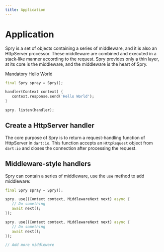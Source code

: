```yaml
---
title: Application
---
```


# Application

Spry is a set of objects containing a series of middleware, and it is also an HttpServer processor. These middleware are combined and executed in a stack-like manner according to the request. Spry provides only a thin layer, at its core is the middleware, and the middleware is the heart of Spry.

Mandatory Hello World

```dart
final Spry spray = Spry();

handler(Context context) {
   context.response.send('Hello World');
}

spry. listen(handler);
```

## Create a HttpServer handler

The core purpose of Spry is to return a request-handling function of HttpServer in `dart:io`. This function accepts an `HttpRequest` object from `dart:io` and closes the connection after processing the request.

## Middleware-style handlers

Spry can contain a series of middleware, use the `use` method to add middleware:

```dart
final Spry spray = Spry();

spry. use((Context context, MiddlewareNext next) async {
   // Do something
   await next();
});

spry. use((Context context, MiddlewareNext next) async {
   // Do something
   await next();
});

// Add more middleware
```